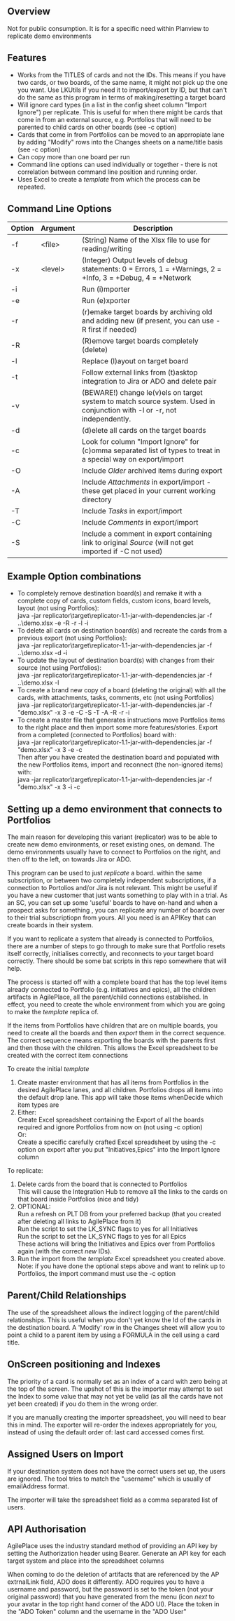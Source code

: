 ## Overview

Not for public consumption. It is for a specific need within Planview to replicate demo environments

## Features
* Works from the TITLES of cards and not the IDs. This means if you have two cards, or two boards, of the same name, it might not pick up the one you want. Use LKUtils if you need it to import/export by ID, but that can't do the same as this program in terms of making/resetting a target board
* Will ignore card types (in a list in the config sheet column "Import Ignore") per replicate. This is useful for when there might be cards that come in from an external source, e.g. Portfolios that will need to be parented to child cards on other boards (see -c option)
* Cards that come in from Portfolios can be moved to an apprropiate lane by adding "Modify" rows into the Changes sheets on a name/title basis (see -c option)
* Can copy more than one board per run
* Command line options can used individually or together - there is not correlation between command line position and running order.
* Uses Excel to create a _template_ from which the process can be repeated.

## Command Line Options
Option | Argument | Description 
------ | -------- | -----------
-f | \<file\> | (String) Name of the Xlsx file to use for reading/writing
-x | \<level\> | (Integer) Output levels of debug statements: 0 = Errors, 1 = +Warnings, 2 = +Info, 3 = +Debug, 4 = +Network
-i |  | Run (i)mporter
-e |  | Run (e)xporter 
-r |  | (r)emake target boards by archiving old and adding new (if present, you can use -R first if needed)
-R |  | (R)emove target boards completely (delete)
-l |  | Replace (l)ayout on target board 
-t |  | Follow external links from (t)asktop integration to Jira or ADO and delete pair
-v |  | (BEWARE!) change le(v)els on target system to match source system. Used in conjunction with -l or -r, not independently.
-d |  | (d)elete all cards on the target boards
-c |  | Look for column "Import Ignore" for (c)omma separated list of types to treat in a special way on export/import
-O |  | Include _Older_ archived items during export
-A |  | Include _Attachments_ in export/import - these get placed in your current working directory 
-T |  | Include _Tasks_ in export/import
-C |  | Include  _Comments_ in export/import
-S |  | Include a comment in export containing link to original _Source_ (will not get imported if -C not used)

## Example Option combinations
* To completely remove destination board(s) and remake it with a complete copy of cards, custom fields, custom icons, board levels, layout (not using Portfolios):<br>
  java -jar replicator\target\replicator-1.1-jar-with-dependencies.jar -f ..\demo.xlsx -e -R -r -l -i
* To delete all cards on destination board(s) and recreate the cards from a previous export (not using Portfolios):<br>
  java -jar replicator\target\replicator-1.1-jar-with-dependencies.jar -f ..\demo.xlsx -d -i
* To update the layout of destination board(s) with changes from their source (not using Portfolios):<br>
  java -jar replicator\target\replicator-1.1-jar-with-dependencies.jar -f ..\demo.xlsx -l
* To create a brand new copy of a board (deleting the original) with all the cards, with attachments, tasks, comments, etc (not using Portfolios)<br>
  java -jar replicator\target\replicator-1.1-jar-with-dependencies.jar -f "demo.xlsx" -x 3 -e -C -S -T -A -R -r -i
* To create a master file that generates instructions move Portfolios items to the right place and then import some more features/stories. Export from a completed (connected to Portfolios) board with: <br>
  java -jar replicator\target\replicator-1.1-jar-with-dependencies.jar -f "demo.xlsx" -x 3 -e -c<br>
  Then after you have created the destination board and populated with the new Portfolios items, import and reconnect (the non-ignored items) with:<br>
  java -jar replicator\target\replicator-1.1-jar-with-dependencies.jar -f "demo.xlsx" -x 3 -i -c

## Setting up a demo environment that connects to Portfolios

The main reason for developing this variant (replicator) was to be able to create new demo environments, or reset existing ones, on demand.  The demo environments usually have to connect to Portfolios on the right, and then off to the left, on towards Jira or ADO.

This program can be used to just _replicate_ a board. within the same subscription, or between two completely independent subscriptions, if a connection to Portolios and/or Jira is not relevant. This might be useful if you have a new customer that just wants something to play with in a trial. As an SC, you can set up some 'useful' boards to have on-hand and when a prospect asks for something , you can replicate any number of boards over to their trial subscriptiopn from yours. All you need is an APIKey that can create boards in their system.

If you want to replicate a system that already is connected to Portfolios, there are a number of steps to go through to make sure that Portfolio resets itself correctly, initialises correctly, and reconnects to your target board correctly. There should be some bat scripts in this repo somewhere that will help.

The process is started off with a complete board that has the top level items already connected to Portfolio (e.g. initiatives and epics), all the children artifacts in AgilePlace, all the parent/child connections established. In effect, you need to create the whole environment from which you are going to make the _template_ replica of.

If the items from Portfolios have children that are on multiple boards, you need to create all the boards and then _export_ them in the correct sequence. The correct sequence means exporting the boards with the parents first and then those with the children. This allows the Excel spreadsheet to be created with the correct item connections

To create the initial _template_
1. Create master environment that has all items from Portfolios in the desired AgilePlace lanes, and all children. Portfolios drops all items into the default drop lane. This app will take those items whenDecide which item types are 
2.  Either:<br>
	Create Excel spreadsheet containing the Export of all the boards required and ignore Portfolios from now on (not using -c option)<br>
	Or:<br>
	Create a specific carefully crafted Excel spreadsheet by using the -c option on export after you put "Initiatives,Epics" into the Import Ignore column

To replicate:
1. Delete cards from the board that is connected to Portfolios<br>
	This will cause the Integration Hub to remove all the links to the cards on that board inside Portfolios (nice and tidy)
2. OPTIONAL: <br>
   Run a refresh on PLT DB from your preferred backup (that you created after deleting all links to AgilePlace from it)<br>
   Run the script to  set the LK_SYNC flags to yes for all Initiatives<br>
   Run the script to  set the LK_SYNC flags to yes for all Epics<br>
   These actions will bring the Initiatives and Epics over from Portfolios again (with the correct _new_ IDs).<br>
3. Run the import from the _template_ Excel spreadsheet you created above. Note: if you have done the optional steps above and want to relink up to Portfolios, the import command must use the -c option

## Parent/Child Relationships
 
The use of the spreadsheet allows the indirect logging of the parent/child relationships. This is useful when you don't yet know the Id of the cards in the destination board. A 'Modify' row in the Changes sheet will allow you to point a child to a parent item by using a FORMULA in the cell using a card title.
 
## OnScreen positioning and Indexes
 
The priority of a card is normally set as an index of a card with zero being at the top of the screen. The upshot of this is the importer may attempt to set the Index to some value that may not yet be valid (as all the cards have not yet been created) if you do them in the wrong order.

If you are manually creating the importer spreadsheet, you will need to bear this in mind. The exporter will re-order the indexes appropriately for you, instead of using the default order of: last card accessed comes first.

## Assigned Users on Import

If your destination system does not have the correct users set up, the users are ignored. The tool tries to match the "username" which is usually of emailAddress format.

The importer will take the spreadsheet field as a comma separated list of users.

## API Authorisation

AgilePlace uses the industry standard method of providing an API key by setting the Authorization header using Bearer. Generate an API key for each target system and place into the spreadsheet columns

When coming to do the deletion of artifacts that are referenced by the AP extrnalLink field, ADO does it differently. ADO requires you to have a username and password, but the password is set to the token (not your original password) that you have generated from the menu (icon _next_ to your avatar in the top right hand corner of the ADO UI). Place the token in the "ADO Token" column and the username in the "ADO User"
